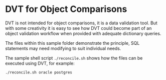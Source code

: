# DVT for Object Comparisons

DVT is not intended for object comparisons, it is a data validation tool. But
with some creativity it is easy to see how DVT could become part of an object
validation workflow when provided with adequate dictionary queries.

The files within this sample folder demonstrate the principle, SQL statements
may need modifying to suit individual needs.

The sample shell script `./reconcile.sh` shows how the files can be executed using DVT, for example:

```
./reconcile.sh oracle postgres
```